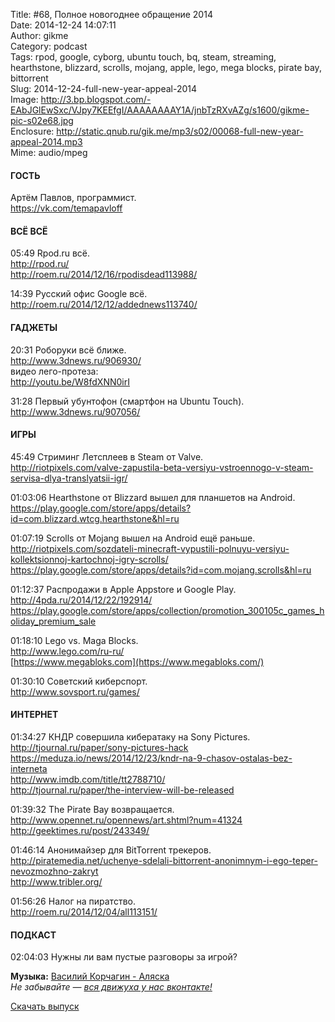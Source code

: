 Title: #68, Полное новогоднее обращение 2014  
Date: 2014-12-24 14:07:11  
Author: gikme  
Category: podcast  
Tags: rpod, google, cyborg, ubuntu touch, bq, steam, streaming, hearthstone, blizzard, scrolls, mojang, apple, lego, mega blocks, pirate bay, bittorrent  
Slug: 2014-12-24-full-new-year-appeal-2014  
Image: http://3.bp.blogspot.com/-EAbJGlEwSxc/VJpy7KEEfgI/AAAAAAAAY1A/jnbTzRXvAZg/s1600/gikme-pic-s02e68.jpg  
Enclosure: http://static.qnub.ru/gik.me/mp3/s02/00068-full-new-year-appeal-2014.mp3  
Mime: audio/mpeg

#### ГОСТЬ

Артём Павлов, программист.  
<https://vk.com/temapavloff>

#### ВСЁ ВСЁ

05:49 Rpod.ru всё.  
<http://rpod.ru/>  
<http://roem.ru/2014/12/16/rpodisdead113988/>

14:39 Русский офис Google всё.  
<http://roem.ru/2014/12/12/addednews113740/>

#### ГАДЖЕТЫ

20:31 Роборуки всё ближе.  
<http://www.3dnews.ru/906930/>  
видео лего-протеза:  
<http://youtu.be/W8fdXNN0irI>

31:28 Первый убунтофон (смартфон на Ubuntu Touch).  
<http://www.3dnews.ru/907056/>

#### ИГРЫ

45:49 Стриминг Летсплеев в Steam от Valve.  
<http://riotpixels.com/valve-zapustila-beta-versiyu-vstroennogo-v-steam-servisa-dlya-translyatsii-igr/>

01:03:06 Hearthstone от Blizzard вышел для планшетов на Android.  
<https://play.google.com/store/apps/details?id=com.blizzard.wtcg.hearthstone&hl=ru>

01:07:19 Scrolls от Mojang вышел на Android ещё раньше.  
<http://riotpixels.com/sozdateli-minecraft-vypustili-polnuyu-versiyu-kollektsionnoj-kartochnoj-igry-scrolls/>  
<https://play.google.com/store/apps/details?id=com.mojang.scrolls&hl=ru>

01:12:37 Распродажи в Apple Appstore и Google Play.  
<http://4pda.ru/2014/12/22/192914/>  
<https://play.google.com/store/apps/collection/promotion_300105c_games_holiday_premium_sale>

01:18:10 Lego vs. Maga Blocks.  
<http://www.lego.com/ru-ru/>  
[https://www.megabloks.com](https://www.megabloks.com/)

01:30:10 Cоветский киберспорт.  
<http://www.sovsport.ru/games/>

#### ИНТЕРНЕТ

01:34:27 КНДР совершила кибератаку на Sony Pictures.  
<http://tjournal.ru/paper/sony-pictures-hack>  
<https://meduza.io/news/2014/12/23/kndr-na-9-chasov-ostalas-bez-interneta>  
<http://www.imdb.com/title/tt2788710/>  
<http://tjournal.ru/paper/the-interview-will-be-released>

01:39:32 The Pirate Bay возвращается.  
<http://www.opennet.ru/opennews/art.shtml?num=41324>  
<http://geektimes.ru/post/243349/>

01:46:14 Анонимайзер для BitTorrent трекеров.  
<http://piratemedia.net/uchenye-sdelali-bittorrent-anonimnym-i-ego-teper-nevozmozhno-zakryt>  
<http://www.tribler.org/>

01:56:26 Налог на пиратство.  
<http://roem.ru/2014/12/04/all113151/>

#### ПОДКАСТ

02:04:03 Нужны ли вам пустые разговоры за игрой?

**Музыка:** [Василий Корчагин - Аляска](http://vk.com/bacc3)  
*Не забывайте — [вся движуха у нас вконтакте!](http://vk.com/gikme)*

[Скачать выпуск](http://static.qnub.ru/gik.me/mp3/s02/00068-full-new-year-appeal-2014.mp3)

